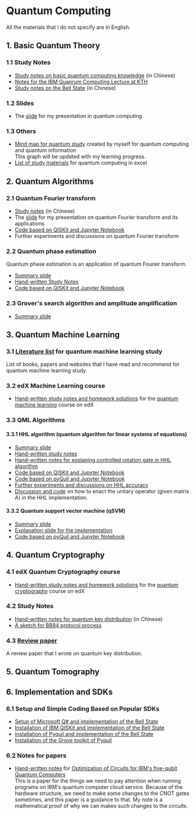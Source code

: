 # Quantum Computing
All the materials that I do not specify are in English. 
## 1. Basic Quantum Theory
### 1.1 Study Notes
   * [Study notes on basic quantum computing knowledge](https://github.com/yangjy0826/Quantum-Study/blob/master/study%20notes/quantum%20computing.pdf) (in Chinese)
   * [Notes for the IBM Quanrum Computing Lecture at KTH](https://github.com/yangjy0826/Quantum-Study/blob/master/study%20notes/IBM.pdf) 
   * [Study notes on the Bell State](https://blog.csdn.net/m0_37622530/article/details/82991134) (in Chinese)
### 1.2 Slides
   * The [slide](https://github.com/yangjy0826/Quantum-Study/blob/master/quantum%20computing%20slides.pdf) for my presentation in quantum computing </br>
### 1.3 Others
   * [Mind map for quantum study](https://github.com/yangjy0826/Quantum-Study/blob/master/Quantum%20Computing%20-%20Mind%20Map.png) created by myself for quantum computing and quantum information </br>
   This graph will be updated with my learning progress.
   * [List of study materials](https://github.com/yangjy0826/Quantum-Study/blob/master/List%20of%20materials%20for%20quantum%20study.xlsx) for quantum computing in excel </br>
## 2. Quantum Algorithms
### 2.1 Quantum Fourier transform
   * [Study notes](https://blog.csdn.net/m0_37622530/article/details/83032517) (in Chinese)
   * The [slide](https://github.com/yangjy0826/Quantum-Study/blob/master/summary%20slides/The%20Quantum%20Fourier%20Transform%20and%20Its%20Applications.pdf) for my presentation on quantum Fourier transform and its applications </br>
   * [Code based on QISKit and Jupyter Notebook](https://github.com/yangjy0826/IBM-QISKit/blob/master/qiskit_QFT.ipynb)
   * Further experiments and discussions on quantum Fourier transform
### 2.2 Quantum phase estimation
   Quantum phase estimation is an application of quantum Fourier transform.
   * [Summary slide](https://github.com/yangjy0826/Quantum-Study/blob/master/summary%20slides/phase%20estimation%20notes%20-%20Claire%20.pdf)
   * [Hand-written Study Notes](https://github.com/yangjy0826/Quantum-Study/blob/master/study%20notes/phase%20estimation.pdf)
   * [Code based on QISKit and Jupyter Notebook](https://github.com/yangjy0826/IBM-QISKit/blob/master/qiskit_QPE.ipynb)
### 2.3 Grover's search algorithm and amplitude amplification
   * [Summary slide](https://github.com/yangjy0826/Quantum-Study/blob/master/summary%20slides/Grovers%20Search%20and%20Amplitude%20Amplification%20-%20Claire.pdf)
## 3. Quantum Machine Learning
### 3.1 [Literature list](https://github.com/yangjy0826/Quantum-Study/blob/master/literature%20list%20for%20QML.pdf) for quantum machine learning study
List of books, papers and websites that I have read and recommend for quantum machine learning study.
### 3.2 edX Machine Learning course
   * [Hand-written study notes and homework solutions](https://github.com/yangjy0826/Quantum-Study/tree/master/edX-UToronto-QML) for the [quantum machine learning](https://courses.edx.org/courses/course-v1:University_of_TorontoX+UTQML101x+1T2019/course/) course on edX </br>
### 3.3 QML Algorithms
#### 3.3.1 HHL algorithm (quantum algorithm for linear systems of equations)
   * [Summary slide](https://github.com/yangjy0826/Quantum-Study/blob/master/summary%20slides/HHL%20notes%20-%20Claire.pdf)
   * [Hand-written study notes](https://github.com/yangjy0826/Quantum-Study/blob/master/study%20notes/HHL.pdf)
   * [Hand-written notes for explaning controlled rotation gate in HHL algorithm](https://github.com/yangjy0826/Quantum-Study/blob/master/study%20notes/controlled%20rotation%20in%20HHL.pdf)
   * [Code based on QISKit and Jupyter Notebook](https://github.com/yangjy0826/IBM-QISKit/blob/master/qiskit_HHL_2by2.ipynb)
   * [Code based on pyQuil and Jupyter Notebook](https://github.com/yangjy0826/pyquil/blob/master/Pyquil_HHL_2by2.ipynb)
   * [Further experiments and discussions on HHL accuracy](https://github.com/yangjy0826/HHL_experiment)
   * [Discussion and code](https://github.com/yangjy0826/HHL_generate_unitary_operator) on how to enact the unitary operator (given matrix A) in the HHL implementation.
#### 3.3.2 Quantum support vector machine (qSVM)
   * [Summary slide](https://github.com/yangjy0826/Quantum-Study/blob/master/summary%20slides/quantum%20SVM%20-%20Claire.pdf)
   * [Explanation slide for the implementation](https://github.com/yangjy0826/quantum_SVM/blob/master/quantum%20SVM%20-%20implementation.pdf)
   * [Code based on pyQuil and Jupyter Notebook](https://github.com/yangjy0826/quantum_SVM/tree/master/Experiment)
## 4. Quantum Cryptography
### 4.1 edX Quantum Cryptography course
   * [Hand-written study notes and homework solutions](https://github.com/yangjy0826/Quantum-Study/tree/master/edX-CaltechDelft-Quantum-Cryptography) for the [quantum cryptography](https://courses.edx.org/courses/course-v1:CaltechDelftX+QuCryptox+3T2018/course/) course on edX </br>
### 4.2 Study Notes
   * [Hand-written notes for quantum key distribution](https://github.com/yangjy0826/Quantum-Study/blob/master/study%20notes/qkd.pdf) (in Chinese)
   * [A sketch for BB84 protocol process](https://github.com/yangjy0826/Quantum-Study/blob/master/study%20notes/BB84%20process%20sketch.pdf) 
### 4.3 [Review paper](https://github.com/yangjy0826/Quantum-Study/blob/master/study%20notes/Quantum_Key_Distribution.pdf)
A review paper that I wrote on quantum key distribution.
## 5. Quantum Tomography
## 6. Implementation and SDKs
### 6.1 Setup and Simple Coding Based on Popular SDKs
   * [Setup of Microsoft Q# and implementation of the Bell State](https://github.com/yangjy0826/Microsoft-Q-)
   * [Installation of IBM QISKit and implementation of the Bell State](https://github.com/yangjy0826/IBM-QISKit/blob/master/qiskit_bell_state.ipynb)
   * [Installation of Pyquil and implementation of the Bell State](https://github.com/yangjy0826/pyquil/blob/master/Pyquil%20Installation%20and%20the%20Bell%20State.ipynb)
   * [Installation of the Grove toolkit of Pyquil](https://github.com/yangjy0826/pyquil-quantum-tomography/blob/master/README.md)
### 6.2 Notes for papers
   * [Hand-written notes](https://github.com/yangjy0826/Quantum-Study/blob/master/study%20notes/ibm-5qubits.pdf) for [Optimization of Circuits for IBM's five-qubit Quantum Computers](https://arxiv.org/pdf/1810.00129.pdf) </br>
This is a paper for the things we need to pay attention when running programs on IBM's quantum computer cloud service. Because of the hardware structure, we need to make some changes to the CNOT gates sometimes, and this paper is a guidance to that. My note is a mathematical proof of why we can makes such changes to the circuits.
